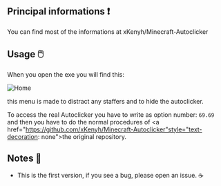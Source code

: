 ## Principal informations ❗
<p>You can find most of the informations at <a href="https://github.com/xKenyh/Minecraft-Autoclicker"style="text-decoration: none">xKenyh/Minecraft-Autoclicker</a></p>
  
## Usage 🖱️
When you open the exe you will find this:

<img src="https://github.com/uranxo07/Minecraft-Autoclicker-To-Bypassing-MATB/blob/main/Images/home.png" alt="Home">

this menu is made to distract any staffers and to hide the autoclicker.

To access the real Autoclicker you have to write as option number: ``` 69.69 ``` and then you have to do the normal procedures of <a href="https://github.com/xKenyh/Minecraft-Autoclicker"style="text-decoration: none">the original repository</a>.
  
## Notes 📝
* This is the first version, if you see a bug, please open an issue. ☕ 
